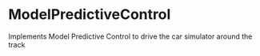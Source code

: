 # ModelPredictiveControl
Implements Model Predictive Control to drive the car simulator around the track
